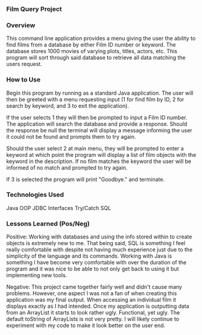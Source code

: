 ### Film Query Project

### Overview
This command line application provides a menu giving the user the ability to find films
from a database by either Film ID number or keyword. The database stores 1000 movies
of varying plots, titles, actors, etc. This program will sort through said database to
retrieve all data matching the users request.

### How to Use
Begin this program by running as a standard Java application. The user will then be
greeted with a menu requesting input (1 for find film by ID, 2 for search by keyword,
and 3 to exit the application).

If the user selects 1 they will then be prompted to
input a Film ID number. The application will search the database and provide a response.
Should the response be null the terminal will display a message informing the user it
could not be found and prompts them to try again.

Should the user select 2 at main menu,
they will be prompted to enter a keyword at which point the program will display a list
of film objects with the keyword in the description. If no film matches the keyword
the user will be informed of no match and prompted to try again.

If 3 is selected the program will print "Goodbye." and terminate.

### Technologies Used
Java OOP
JDBC
Interfaces
Try/Catch
SQL

### Lessons Learned (Pos/Neg)
Positive: Working with databases and using the info stored within to create objects
is extremely new to me. That being said, SQL is something I feel really comfortable
with despite not having much experience just due to the simplicity of the language
and its commands. Working with Java is something I have become very comfortable with
over the duration of the program and it was nice to be able to not only get back to
using it but implementing new tools.

Negative: This project came together fairly well and didn't cause many problems. However,
one aspect I was not a fan of when creating this application was my final output. When
accessing an individual film it displays exactly as I had intended. Once my application
is outputting data from an ArrayList it starts to look rather ugly. Functional, yet ugly.
The default toString of ArrayLists is not very pretty. I will likely continue to experiment
with my code to make it look better on the user end.
